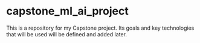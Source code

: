 # capstone_ml_ai_project
This is a repository for my Capstone project. Its goals and key technologies that will be used will be defined and added later.
